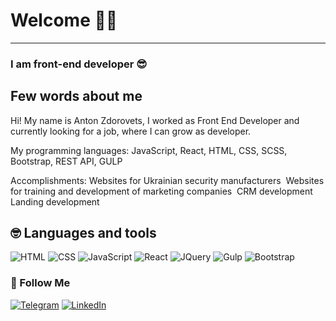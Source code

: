 # Welcome 🙋‍♂️

---

### I am front-end developer 😎

## Few words about me

Hi! My name is Anton Zdorovets, I worked as Front End Developer and currently looking for a job, where I can grow as developer.

My programming languages:
JavaScript, React, HTML, CSS, SCSS, Bootstrap, REST API, GULP

Accomplishments:
Websites for Ukrainian security manufacturers&nbsp;
Websites for training and development of marketing companies&nbsp;
CRM development&nbsp;
Landing development&nbsp;

## 🤓 Languages and tools

![HTML](https://img.shields.io/badge/<HTML>-green)
![CSS](https://img.shields.io/badge/CSS/SASS-blue)
![JavaScript](https://img.shields.io/badge/JavaScript-yellow)
![React](https://img.shields.io/badge/-React-05122A?style=flat&logo=react)
![JQuery](https://img.shields.io/badge/Jquery-lightblue)
![Gulp](https://img.shields.io/badge/Gulp-yellowgreen)
![Bootstrap](https://img.shields.io/badge/-Bootstrap-05122A?style=flat&logo=bootstrap&logoColor=563D7C)

### 🤝 Follow Me

[![Telegram](https://img.shields.io/badge/-Telegram-blue?style=for-the-badge&logo=telegram&logoColor=27A0D9)](https://t.me/Antlin) [![LinkedIn](https://img.shields.io/badge/-LinkedIn-f0f0f0?style=for-the-badge&logo=linkedin&logoColor=007BB6)](https://www.linkedin.com/in/anton-zdorovets-5415091b9/)
